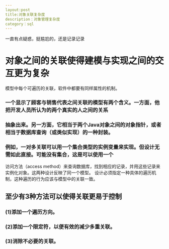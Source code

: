 ```yaml
---
layout:post
title:对象关联复杂度
description：对象管理复杂度
category：sql
---
```

一直有点疑惑，挺尴尬的，还是记录记录

# 对象之间的关联使得建模与实现之间的交互更为复杂
模型中每个可遍历的关联，软件中都要有同样属性的机制。


### 一个显示了顾客与销售代表之间关联的模型有两个含义。一方面，他把开发人员所认为的两个真实的人之间的关系
### 抽象出来。另一方面，它相当于两个Java对象之间的对象指针，或者相当于数据库查询（或类似实现）的一种封装。


### 例如，一对多关联可以用一个集合类型的实例变量来实现。但设计无需如此直接。可能没有集合，这是可以使用一个
访问方法（access method）来查询数据库，找到相应的记录，并用这些记录来实例化对象。这两种设计反映了同一个模型。
设计必须指定一种具体的遍历机制，这种遍历的行为应该与模型中的关联一致。

## 至少有3种方法可以使得关联更易于控制

### (1)添加一个遍历方向。
### (2)添加一个限定符，以便有效的减少多重关联。
### (3)消除不必要的关联。       
